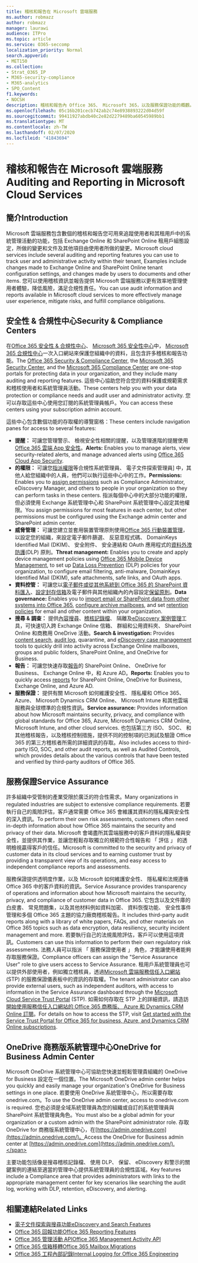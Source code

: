 ```yaml
---
title: 稽核和報告在 Microsoft 雲端服務
ms.author: robmazz
author: robmazz
manager: laurawi
audience: ITPro
ms.topic: article
ms.service: O365-seccomp
localization_priority: Normal
search.appverid:
- MET150
ms.collection:
- Strat_O365_IP
- M365-security-compliance
- M365-analytics
- SPO_Content
f1.keywords:
- NOCSH
description: 稽核和報告內 Office 365、 Microsoft 365，以及服務保證功能的概觀。
ms.openlocfilehash: 05c16b201cecb742ab2c74e8938893222d04d59f
ms.sourcegitcommit: 99411927abdb40c2e82d2279489ba60545989bb1
ms.translationtype: MT
ms.contentlocale: zh-TW
ms.lasthandoff: 02/07/2020
ms.locfileid: "41843694"
---
```

# <a name="auditing-and-reporting-in-microsoft-cloud-services"></a><span data-ttu-id="dfa8d-103">稽核和報告在 Microsoft 雲端服務</span><span class="sxs-lookup"><span data-stu-id="dfa8d-103">Auditing and Reporting in Microsoft Cloud Services</span></span>

## <a name="introduction"></a><span data-ttu-id="dfa8d-104">簡介</span><span class="sxs-lookup"><span data-stu-id="dfa8d-104">Introduction</span></span>

<span data-ttu-id="dfa8d-105">Microsoft 雲端服務包含數個的稽核和報告您可用來追蹤使用者和其租用戶中的系統管理活動的功能，包括 Exchange Online 和 SharePoint Online 租用戶組態設定，所做的變更和文件及其他項目由使用者所做的變更。</span><span class="sxs-lookup"><span data-stu-id="dfa8d-105">Microsoft cloud services include several auditing and reporting features you can use to track user and administrative activity within their tenant, Examples include changes made to Exchange Online and SharePoint Online tenant configuration settings, and changes made by users to documents and other items.</span></span> <span data-ttu-id="dfa8d-106">您可以使用稽核資訊並報告提供 Microsoft 雲端服務以更有效率地管理使用者體驗，降低風險，滿足合規性責任。</span><span class="sxs-lookup"><span data-stu-id="dfa8d-106">You can use audit information and reports available in Microsoft cloud services to more effectively manage user experience, mitigate risks, and fulfill compliance obligations.</span></span>

## <a name="security--compliance-centers"></a><span data-ttu-id="dfa8d-107">安全性 & 合規性中心</span><span class="sxs-lookup"><span data-stu-id="dfa8d-107">Security & Compliance Centers</span></span>

<span data-ttu-id="dfa8d-108">在[Office 365 安全性 & 合規性中心](https://protection.office.com)、 [Microsoft 365 安全性中心](https://security.microsoft.com)中， [Microsoft 365 合規性中心](https://compliance.microsoft.com)一次入口網站來保護您組織中的資料，且包含許多稽核和報告功能。</span><span class="sxs-lookup"><span data-stu-id="dfa8d-108">The [Office 365 Security & Compliance Center](https://protection.office.com), the [Microsoft 365 Security Center](https://security.microsoft.com), and the [Microsoft 365 Compliance Center](https://compliance.microsoft.com) are one-stop portals for protecting data in your organization, and they include many auditing and reporting features.</span></span> <span data-ttu-id="dfa8d-109">這些中心協助您符合您的資料保護或規範需求和稽核使用者和系統管理員活動。</span><span class="sxs-lookup"><span data-stu-id="dfa8d-109">These centers help you with your data protection or compliance needs and audit user and administrator activity.</span></span> <span data-ttu-id="dfa8d-110">您可以存取這些中心使用您訂閱的系統管理員帳戶。</span><span class="sxs-lookup"><span data-stu-id="dfa8d-110">You can access these centers using your subscription admin account.</span></span>

<span data-ttu-id="dfa8d-111">這些中心包含數個功能的存取權的導覽窗格：</span><span class="sxs-lookup"><span data-stu-id="dfa8d-111">These centers include navigation panes for access to several features:</span></span>

- <span data-ttu-id="dfa8d-112">**提醒：** 可讓您管理警示、 檢視安全性相關的提醒，以及管理進階的提醒使用[Office 365 雲端 App 安全性](https://docs.microsoft.com/cloud-app-security/what-is-cloud-app-security)。</span><span class="sxs-lookup"><span data-stu-id="dfa8d-112">**Alerts:** Enables you to manage alerts, view security-related alerts, and manage advanced alerts using [Office 365 Cloud App Security](https://docs.microsoft.com/cloud-app-security/what-is-cloud-app-security).</span></span>
- <span data-ttu-id="dfa8d-113">**的權限：** 可讓您[指派權限](https://support.office.com/article/Give-users-access-to-the-Office-365-Security-Compliance-Center-2cfce2c8-20c5-47f9-afc4-24b059c1bd76)等合規性系統管理員、 電子文件探索管理員] 中，其他人給您組織中的人員，他們可以執行這些中心中的工作。</span><span class="sxs-lookup"><span data-stu-id="dfa8d-113">**Permissions:** Enables you to [assign permissions](https://support.office.com/article/Give-users-access-to-the-Office-365-Security-Compliance-Center-2cfce2c8-20c5-47f9-afc4-24b059c1bd76) such as Compliance Administrator, eDiscovery Manager, and others to people in your organization so they can perform tasks in these centers.</span></span> <span data-ttu-id="dfa8d-114">指派每個中心中的大部分功能的權限，但必須使用 Exchange 系統管理中心和 SharePoint 系統管理中心設定其他權限。</span><span class="sxs-lookup"><span data-stu-id="dfa8d-114">You assign permissions for most features in each center, but other permissions must be configured using the Exchange admin center and SharePoint admin center.</span></span>
- <span data-ttu-id="dfa8d-115">**威脅管理：** 可讓您建立並套用裝置管理原則使用[Office 365 行動裝置管理](https://support.office.com/article/Overview-of-Mobile-Device-Management-for-Office-365-faa7d8e5-645d-4d59-839c-c8d4c1869e4a)，以設定您的組織，來設定電子郵件篩選、 反惡意程式碼、 DomainKeys Identified Mail (DKIM)、 安全附件、 安全連結和 OAuth 應用程式的[資料外洩防護](https://support.office.com/article/Overview-of-data-loss-prevention-policies-1966b2a7-d1e2-4d92-ab61-42efbb137f5e)(DLP) 原則。</span><span class="sxs-lookup"><span data-stu-id="dfa8d-115">**Threat management:** Enables you to create and apply device management policies using [Office 365 Mobile Device Management](https://support.office.com/article/Overview-of-Mobile-Device-Management-for-Office-365-faa7d8e5-645d-4d59-839c-c8d4c1869e4a), to set up [Data Loss Prevention](https://support.office.com/article/Overview-of-data-loss-prevention-policies-1966b2a7-d1e2-4d92-ab61-42efbb137f5e) (DLP) policies for your organization, to configure email filtering, anti-malware, DomainKeys Identified Mail (DKIM), safe attachments, safe links, and OAuth apps.</span></span>
- <span data-ttu-id="dfa8d-116">**資料控管：** 可讓您以[電子郵件或從其他系統到 Office 365 的 SharePoint 資料匯入](https://support.office.com/article/Import-PST-files-or-SharePoint-data-to-Office-365-ba688e0a-0fcb-4bd7-8e57-2b669564ea84)、[設定封存信箱](https://support.office.com/article/Enable-archive-mailboxes-in-the-Office-365-Security-Compliance-Center-268a109e-7843-405b-bb3d-b9393b2342ce)及電子郵件與其他組織內的內容設定[保留原則](https://docs.microsoft.com/microsoft-365/compliance/retention-policies)。</span><span class="sxs-lookup"><span data-stu-id="dfa8d-116">**Data governance:** Enables you to [import email or SharePoint data from other systems into Office 365](https://support.office.com/article/Import-PST-files-or-SharePoint-data-to-Office-365-ba688e0a-0fcb-4bd7-8e57-2b669564ea84), [configure archive mailboxes](https://support.office.com/article/Enable-archive-mailboxes-in-the-Office-365-Security-Compliance-Center-268a109e-7843-405b-bb3d-b9393b2342ce), and set [retention policies](https://docs.microsoft.com/microsoft-365/compliance/retention-policies) for email and other content within your organization.</span></span>
- <span data-ttu-id="dfa8d-117">**搜尋 & 調查：** 提供[內容搜尋](https://support.office.com/article/Run-a-Content-Search-in-the-Office-365-Security-Compliance-Center-61852fd9-fe8a-4880-a339-cb19ed3bff4a)、[稽核記錄檔](https://support.office.com/article/Search-the-audit-log-in-the-Office-365-Security-Compliance-Center-0d4d0f35-390b-4518-800e-0c7ec95e946c)、 隔離及[eDiscovery 案例管理](https://support.office.com/article/Manage-eDiscovery-cases-in-the-Office-365-Security-Compliance-Center-edea80d6-20a7-40fb-b8c4-5e8c8395f6da)工具，可快速切入跨 Exchange Online 信箱、 群組和公用資料夾、 SharePoint Online 和商務用 OneDrive 活動。</span><span class="sxs-lookup"><span data-stu-id="dfa8d-117">**Search & investigation:** Provides [content search](https://support.office.com/article/Run-a-Content-Search-in-the-Office-365-Security-Compliance-Center-61852fd9-fe8a-4880-a339-cb19ed3bff4a), [audit log](https://support.office.com/article/Search-the-audit-log-in-the-Office-365-Security-Compliance-Center-0d4d0f35-390b-4518-800e-0c7ec95e946c), quarantine, and [eDiscovery case management](https://support.office.com/article/Manage-eDiscovery-cases-in-the-Office-365-Security-Compliance-Center-edea80d6-20a7-40fb-b8c4-5e8c8395f6da) tools to quickly drill into activity across Exchange Online mailboxes, groups and public folders, SharePoint Online, and OneDrive for Business.</span></span>
- <span data-ttu-id="dfa8d-118">**報告：** 可讓您快速存取[報告](https://support.office.com/article/Reports-in-the-Office-365-Security-Compliance-Center-7acd33ce-1ec8-49fb-b625-43bac7b58c5a)的 SharePoint Online、 OneDrive for Business、 Exchange Online 中，和 Azure AD。</span><span class="sxs-lookup"><span data-stu-id="dfa8d-118">**Reports:** Enables you to quickly access [reports](https://support.office.com/article/Reports-in-the-Office-365-Security-Compliance-Center-7acd33ce-1ec8-49fb-b625-43bac7b58c5a) for SharePoint Online, OneDrive for Business, Exchange Online, and Azure AD.</span></span>
- <span data-ttu-id="dfa8d-119">**服務保證：** 提供有關 Microsoft 如何維護安全性、 隱私權和 Office 365、 Azure、 Microsoft Dynamics CRM Online、 Microsoft Intune 和其他雲端服務與全球標準的合規性資訊。</span><span class="sxs-lookup"><span data-stu-id="dfa8d-119">**Service assurance:** Provides information about how Microsoft maintains security, privacy, and compliance with global standards for Office 365, Azure, Microsoft Dynamics CRM Online, Microsoft Intune, and other cloud services.</span></span> <span data-ttu-id="dfa8d-120">也包括第三方 ISO、 SOC、 和其他稽核報告，以及稽核控制措施，提供不同的控制項的已測試及驗證 Office 365 的第三方稽核者所需的詳細資訊的存取。</span><span class="sxs-lookup"><span data-stu-id="dfa8d-120">Also includes access to third-party ISO, SOC, and other audit reports, as well as Audited Controls, which provides details about the various controls that have been tested and verified by third-party auditors of Office 365.</span></span>

## <a name="service-assurance"></a><span data-ttu-id="dfa8d-121">服務保證</span><span class="sxs-lookup"><span data-stu-id="dfa8d-121">Service Assurance</span></span>

<span data-ttu-id="dfa8d-122">許多組織中受管制的產業受限於廣泛的符合性需求。</span><span class="sxs-lookup"><span data-stu-id="dfa8d-122">Many organizations in regulated industries are subject to extensive compliance requirements.</span></span> <span data-ttu-id="dfa8d-123">若要執行自己的風險評估，客戶通常需要 Office 365 會維護其資料的隱私權與安全性的深入資訊。</span><span class="sxs-lookup"><span data-stu-id="dfa8d-123">To perform their own risk assessments, customers often need in-depth information about how Office 365 maintains the security and privacy of their data.</span></span> <span data-ttu-id="dfa8d-124">Microsoft 會竭盡所其雲端服務中的客戶資料的隱私權與安全性，並提供其作業，並讓您輕鬆存取獨立的規範符合性報告和 「 評估 」 的透明檢視贏得客戶的信任。</span><span class="sxs-lookup"><span data-stu-id="dfa8d-124">Microsoft is committed to the security and privacy of customer data in its cloud services and to earning customer trust by providing a transparent view of its operations, and easy access to independent compliance reports and assessments.</span></span>

<span data-ttu-id="dfa8d-125">服務保證提供透明度作業，以及 Microsoft 如何維護安全性、 隱私權和法規遵循 Office 365 中的客戶資料的資訊。</span><span class="sxs-lookup"><span data-stu-id="dfa8d-125">Service Assurance provides transparency of operations and information about how Microsoft maintains the security, privacy, and compliance of customer data in Office 365.</span></span> <span data-ttu-id="dfa8d-126">它包含以及文件庫的白皮書、 常見問題集，以及其他材料例如資料加密、 資料恢復功能、 安全性事件管理和多個 Office 365 主題的協力廠商稽核報告。</span><span class="sxs-lookup"><span data-stu-id="dfa8d-126">It includes third-party audit reports along with a library of white papers, FAQs, and other materials on Office 365 topics such as data encryption, data resiliency, security incident management and more.</span></span> <span data-ttu-id="dfa8d-127">若要執行自己的法規風險評估，客戶可以使用這項資訊。</span><span class="sxs-lookup"><span data-stu-id="dfa8d-127">Customers can use this information to perform their own regulatory risk assessments.</span></span> <span data-ttu-id="dfa8d-128">法務人員可以指派 「 服務保證使用者 」 角色，才能讓使用者能夠存取服務保證。</span><span class="sxs-lookup"><span data-stu-id="dfa8d-128">Compliance officers can assign the "Service Assurance User" role to give users access to Service Assurance.</span></span> <span data-ttu-id="dfa8d-129">租用戶系統管理員也可以提供外部使用者，例如獨立稽核員，透過[Microsoft 雲端服務信任入口網站](https://aka.ms/STP)(STP) 的服務保證儀表板中的資訊的存取權。</span><span class="sxs-lookup"><span data-stu-id="dfa8d-129">The tenant administrator can also provide external users, such as independent auditors, with access to information in the Service Assurance dashboard through the [Microsoft Cloud Service Trust Portal](https://aka.ms/STP) (STP).</span></span> <span data-ttu-id="dfa8d-130">如需如何存取在 STP 上的詳細資訊，請造訪[開始使用服務信任入口網站的 Office 365 商務版、 Azure 和 Dynamics CRM Online 訂閱](https://aka.ms/STPHelp)。</span><span class="sxs-lookup"><span data-stu-id="dfa8d-130">For details on how to access the STP, visit [Get started with the Service Trust Portal for Office 365 for business, Azure, and Dynamics CRM Online subscriptions](https://aka.ms/STPHelp).</span></span>

## <a name="onedrive-for-business-admin-center"></a><span data-ttu-id="dfa8d-131">OneDrive 商務版系統管理中心</span><span class="sxs-lookup"><span data-stu-id="dfa8d-131">OneDrive for Business Admin Center</span></span>

<span data-ttu-id="dfa8d-132">Microsoft OneDrive 系統管理中心可協助您快速並輕鬆管理貴組織的 OneDrive for Business 設定在一個位置。</span><span class="sxs-lookup"><span data-stu-id="dfa8d-132">The Microsoft OneDrive admin center helps you quickly and easily manage your organization's OneDrive for Business settings in one place.</span></span> <span data-ttu-id="dfa8d-133">若要使用 OneDrive 系統管理中心，所以需要存取 onedrive.com。</span><span class="sxs-lookup"><span data-stu-id="dfa8d-133">To use the OneDrive admin center, access to onedrive.com is required.</span></span> <span data-ttu-id="dfa8d-134">您也必須是全域系統管理員為您的組織或自訂的系統管理員與 SharePoint 系統管理員角色。</span><span class="sxs-lookup"><span data-stu-id="dfa8d-134">You must also be a global admin for your organization or a custom admin with the SharePoint administrator role.</span></span> <span data-ttu-id="dfa8d-135">存取 OneDrive for 商務版系統管理中心，在[https://admin.onedrive.com](https://admin.onedrive.com/)。</span><span class="sxs-lookup"><span data-stu-id="dfa8d-135">Access the OneDrive for Business admin center at [https://admin.onedrive.com](https://admin.onedrive.com/).</span></span>

<span data-ttu-id="dfa8d-136">主要功能包括像是搜尋稽核記錄檔、 使用 DLP、 保留、 eDiscovery 和警示的關鍵案例的連結至適當的管理中心提供系統管理員的合規性區域。</span><span class="sxs-lookup"><span data-stu-id="dfa8d-136">Key features include a Compliance area that provides administrators with links to the appropriate management center for key scenarios like searching the audit log, working with DLP, retention, eDiscovery, and alerting.</span></span>

## <a name="related-links"></a><span data-ttu-id="dfa8d-137">相關連結</span><span class="sxs-lookup"><span data-stu-id="dfa8d-137">Related Links</span></span>

- [<span data-ttu-id="dfa8d-138">電子文件探索與搜尋功能</span><span class="sxs-lookup"><span data-stu-id="dfa8d-138">eDiscovery and Search Features</span></span>](office-365-ediscovery-and-search-features.md)
- [<span data-ttu-id="dfa8d-139">Office 365 回報功能</span><span class="sxs-lookup"><span data-stu-id="dfa8d-139">Office 365 Reporting Features</span></span>](office-365-reporting-features.md)
- [<span data-ttu-id="dfa8d-140">Office 365 管理活動 API</span><span class="sxs-lookup"><span data-stu-id="dfa8d-140">Office 365 Management Activity API</span></span>](office-365-management-activity-api.md)
- [<span data-ttu-id="dfa8d-141">Office 365 信箱移轉</span><span class="sxs-lookup"><span data-stu-id="dfa8d-141">Office 365 Mailbox Migrations</span></span>](office-365-mailbox-migrations.md)
- [<span data-ttu-id="dfa8d-142">Office 365 工程內部記錄</span><span class="sxs-lookup"><span data-stu-id="dfa8d-142">Internal Logging for Office 365 Engineering</span></span>](office-365-internal-logging.md)